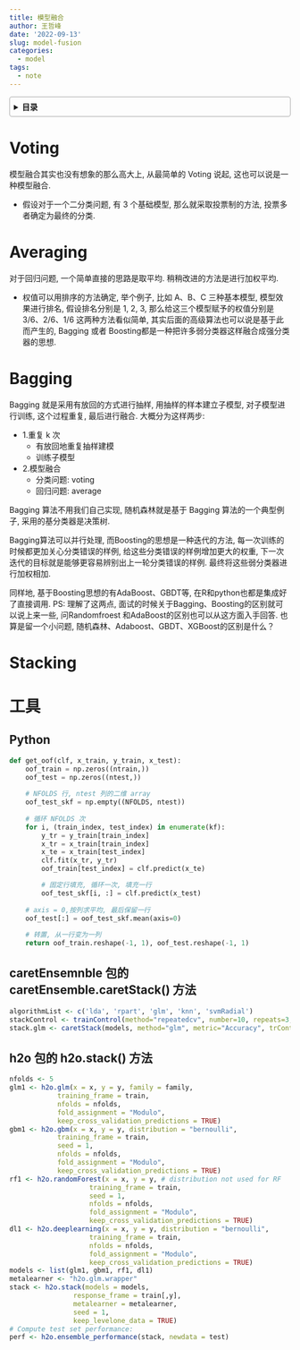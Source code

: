 ```yaml
---
title: 模型融合
author: 王哲峰
date: '2022-09-13'
slug: model-fusion
categories:
  - model
tags:
  - note
---
```


<style>
details {
    border: 1px solid #aaa;
    border-radius: 4px;
    padding: .5em .5em 0;
}
summary {
    font-weight: bold;
    margin: -.5em -.5em 0;
    padding: .5em;
}
details[open] {
    padding: .5em;
}
details[open] summary {
    border-bottom: 1px solid #aaa;
    margin-bottom: .5em;
}
</style>

<details><summary>目录</summary><p>

- [Voting](#voting)
- [Averaging](#averaging)
- [Bagging](#bagging)
- [Stacking](#stacking)
- [工具](#工具)
  - [Python](#python)
  - [caretEnsemnble 包的 caretEnsemble.caretStack() 方法](#caretensemnble-包的-caretensemblecaretstack-方法)
  - [h2o 包的 h2o.stack() 方法](#h2o-包的-h2ostack-方法)
</p></details><p></p>


# Voting

模型融合其实也没有想象的那么高大上, 从最简单的 Voting 说起, 这也可以说是一种模型融合. 
    
- 假设对于一个二分类问题, 有 3 个基础模型, 那么就采取投票制的方法, 投票多者确定为最终的分类. 

# Averaging

对于回归问题, 一个简单直接的思路是取平均. 稍稍改进的方法是进行加权平均. 

- 权值可以用排序的方法确定, 举个例子, 比如 A、B、C 三种基本模型, 模型效果进行排名, 
  假设排名分别是 1, 2, 3, 那么给这三个模型赋予的权值分别是 3/6、2/6、1/6
  这两种方法看似简单, 其实后面的高级算法也可以说是基于此而产生的, Bagging 或者 
  Boosting都是一种把许多弱分类器这样融合成强分类器的思想. 

# Bagging

Bagging 就是采用有放回的方式进行抽样, 用抽样的样本建立子模型, 对子模型进行训练, 
这个过程重复, 最后进行融合. 大概分为这样两步: 

- 1.重复 k 次
    - 有放回地重复抽样建模
    - 训练子模型
- 2.模型融合
    - 分类问题: voting
    - 回归问题: average

Bagging 算法不用我们自己实现, 随机森林就是基于 Bagging 算法的一个典型例子, 采用的基分类器是决策树. 


Bagging算法可以并行处理, 而Boosting的思想是一种迭代的方法, 每一次训练的时候都更加关心分类错误的样例, 
给这些分类错误的样例增加更大的权重, 下一次迭代的目标就是能够更容易辨别出上一轮分类错误的样例. 
最终将这些弱分类器进行加权相加. 


同样地, 基于Boosting思想的有AdaBoost、GBDT等, 在R和python也都是集成好了直接调用. 
PS: 理解了这两点, 面试的时候关于Bagging、Boosting的区别就可以说上来一些, 问Randomfroest
和AdaBoost的区别也可以从这方面入手回答. 也算是留一个小问题, 
随机森林、Adaboost、GBDT、XGBoost的区别是什么？


# Stacking

# 工具

## Python

```python
def get_oof(clf, x_train, y_train, x_test):
    oof_train = np.zeros((ntrain,))
    oof_test = np.zeros((ntest,))
    
    # NFOLDS 行, ntest 列的二维 array
    oof_test_skf = np.empty((NFOLDS, ntest))
    
    # 循环 NFOLDS 次
    for i, (train_index, test_index) in enumerate(kf):
        y_tr = y_train[train_index]
        x_tr = x_train[train_index]
        x_te = x_train[test_index]
        clf.fit(x_tr, y_tr)
        oof_train[test_index] = clf.predict(x_te)

        # 固定行填充, 循环一次, 填充一行
        oof_test_skf[i, :] = clf.predict(x_test)
    
    # axis = 0,按列求平均, 最后保留一行
    oof_test[:] = oof_test_skf.mean(axis=0)
    
    # 转置, 从一行变为一列
    return oof_train.reshape(-1, 1), oof_test.reshape(-1, 1)
```

## caretEnsemnble 包的 caretEnsemble.caretStack() 方法

```r
algorithmList <- c('lda', 'rpart', 'glm', 'knn', 'svmRadial')
stackControl <- trainControl(method="repeatedcv", number=10, repeats=3, savePredictions=TRUE, classProbs=TRUE)
stack.glm <- caretStack(models, method="glm", metric="Accuracy", trControl=stackControl)
```

## h2o 包的 h2o.stack() 方法

```r
nfolds <- 5  
glm1 <- h2o.glm(x = x, y = y, family = family,
            training_frame = train,
            nfolds = nfolds,
            fold_assignment = "Modulo",
            keep_cross_validation_predictions = TRUE)
gbm1 <- h2o.gbm(x = x, y = y, distribution = "bernoulli",
            training_frame = train,
            seed = 1,
            nfolds = nfolds,
            fold_assignment = "Modulo",
            keep_cross_validation_predictions = TRUE)
rf1 <- h2o.randomForest(x = x, y = y, # distribution not used for RF
                    training_frame = train,
                    seed = 1,
                    nfolds = nfolds,
                    fold_assignment = "Modulo",
                    keep_cross_validation_predictions = TRUE)
dl1 <- h2o.deeplearning(x = x, y = y, distribution = "bernoulli",
                    training_frame = train,
                    nfolds = nfolds,
                    fold_assignment = "Modulo",
                    keep_cross_validation_predictions = TRUE)
models <- list(glm1, gbm1, rf1, dl1)
metalearner <- "h2o.glm.wrapper"
stack <- h2o.stack(models = models,
                response_frame = train[,y],
                metalearner = metalearner,
                seed = 1,
                keep_levelone_data = TRUE)
# Compute test set performance:
perf <- h2o.ensemble_performance(stack, newdata = test)
```

